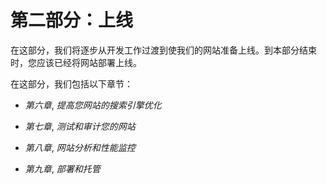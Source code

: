 # 第二部分：上线

在这部分，我们将逐步从开发工作过渡到使我们的网站准备上线。到本部分结束时，您应该已经将网站部署上线。

在这部分，我们包括以下章节：

+   *第六章*, *提高您网站的搜索引擎优化*

+   *第七章*, *测试和审计您的网站*

+   *第八章*, *网站分析和性能监控*

+   *第九章*, *部署和托管*
